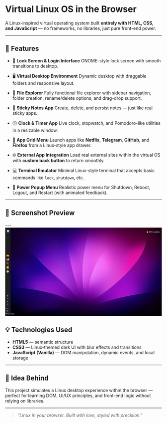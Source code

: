 # Virtual Linux OS in the Browser

A Linux-inspired virtual operating system built **entirely with HTML, CSS, and JavaScript** — no frameworks, no libraries, just pure front-end power.

---

## 🚀 Features

* 🔐 **Lock Screen & Login Interface**
  GNOME-style lock screen with smooth transitions to desktop.

* 🖥️ **Virtual Desktop Environment**
  Dynamic desktop with draggable folders and responsive layout.

* 📁 **File Explorer**
  Fully functional file explorer with sidebar navigation, folder creation, rename/delete options, and drag-drop support.

* 🧠 **Sticky Notes App**
  Create, delete, and persist notes — just like real sticky apps.

* 🕒 **Clock & Timer App**
  Live clock, stopwatch, and Pomodoro-like utilities in a resizable window.

* 🔌 **App Grid Menu**
  Launch apps like **Netflix**, **Telegram**, **GitHub**, and **Firefox** from a Linux-style app drawer.

* 🌐 **External App Integration**
  Load real external sites within the virtual OS with **custom back button** to return smoothly.

* 💻 **Terminal Emulator**
  Minimal Linux-style terminal that accepts basic commands like `lock`, `shutdown`, etc.

* 🔋 **Power Popup Menu**
  Realistic power menu for Shutdown, Reboot, Logout, and Restart (with animated feedback).

---

## 📸 Screenshot Preview

---![alt text](image.png)

## 💡 Technologies Used

* **HTML5** — semantic structure
* **CSS3** — Linux-themed dark UI with blur effects and transitions
* **JavaScript (Vanilla)** — DOM manipulation, dynamic events, and local storage

---

## 🧠 Idea Behind

This project simulates a Linux desktop experience within the browser — perfect for learning DOM, UI/UX principles, and front-end logic without relying on libraries.



---

> *"Linux in your browser. Built with love, styled with precision."*
